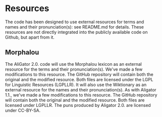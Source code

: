 # Resources 
The code has been designed to use external resources for terms and names and their pronunciation(s): see README.md for details. These resources are not directly integrated into the publicly available code on Github, but apart from it. 

## Morphalou
The AliGator 2.0. code will use the Morphalou lexicon as an external resource for the terms and their pronunciation(s). We've made a few modifications to this resource. The GitHub repository will contain both the original and the modified resource. Both files are licensed under the LGPL for Linguistic Resources (LGPLLR). It will also use the Wiktionary as an external resource for the names and their pronunciation(s). As with Aligator 1.1., we've made a few modifications to this resource. The GitHub repository will contain both the original and the modified resource. Both files are licensed under LGPLLR. The puns produced by Aligator 2.0. are licensed under CC-BY-SA.



